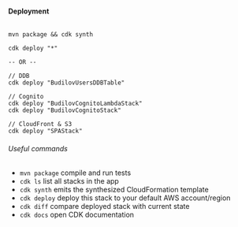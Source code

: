 
#### Deployment
```

mvn package && cdk synth

cdk deploy "*"

-- OR -- 

// DDB
cdk deploy "BudilovUsersDDBTable"

// Cognito
cdk deploy "BudilovCognitoLambdaStack"
cdk deploy "BudilovCognitoStack"

// CloudFront & S3
cdk deploy "SPAStack"

```

###### Useful commands

 * `mvn package`     compile and run tests
 * `cdk ls`          list all stacks in the app
 * `cdk synth`       emits the synthesized CloudFormation template
 * `cdk deploy`      deploy this stack to your default AWS account/region
 * `cdk diff`        compare deployed stack with current state
 * `cdk docs`        open CDK documentation
